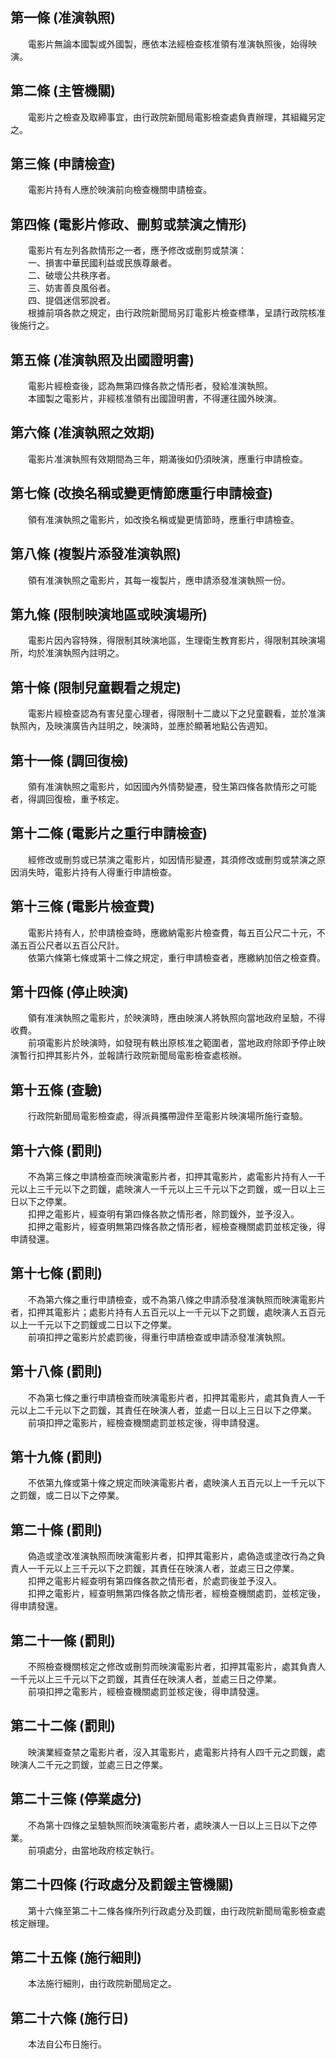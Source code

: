 第一條 (准演執照)
-----------------
　　電影片無論本國製或外國製，應依本法經檢查核准領有准演執照後，始得映演。  


第二條 (主管機關)
-----------------
　　電影片之檢查及取締事宜，由行政院新聞局電影檢查處負責辦理，其組織另定之。  


第三條 (申請檢查)
-----------------
　　電影片持有人應於映演前向檢查機關申請檢查。  


第四條 (電影片修政、刪剪或禁演之情形)
-------------------------------------
　　電影片有左列各款情形之一者，應予修改或刪剪或禁演：  
　　一、損害中華民國利益或民族尊嚴者。  
　　二、破壞公共秩序者。  
　　三、妨害善良風俗者。  
　　四、提倡迷信邪說者。  
　　根據前項各款之規定，由行政院新聞局另訂電影片檢查標準，呈請行政院核准後施行之。  


第五條 (准演執照及出國證明書)
-----------------------------
　　電影片經檢查後，認為無第四條各款之情形者，發給准演執照。  
　　本國製之電影片，非經核准領有出國證明書，不得運往國外映演。  


第六條 (准演執照之效期)
-----------------------
　　電影片准演執照有效期間為三年，期滿後如仍須映演，應重行申請檢查。  


第七條 (改換名稱或變更情節應重行申請檢查)
-----------------------------------------
　　領有准演執照之電影片，如改換名稱或變更情節時，應重行申請檢查。  


第八條 (複製片添發准演執照)
---------------------------
　　領有准演執照之電影片，其每一複製片，應申請添發准演執照一份。  


第九條 (限制映演地區或映演場所)
-------------------------------
　　電影片因內容特殊，得限制其映演地區，生理衛生教育影片，得限制其映演場所，均於准演執照內註明之。  


第十條 (限制兒童觀看之規定)
---------------------------
　　電影片經檢查認為有害兒童心理者，得限制十二歲以下之兒童觀看，並於准演執照內，及映演廣告內註明之，映演時，並應於顯著地點公告週知。  


第十一條 (調回復檢)
-------------------
　　領有准演執照之電影片，如因國內外情勢變遷，發生第四條各款情形之可能者，得調回復檢，重予核定。  


第十二條 (電影片之重行申請檢查)
-------------------------------
　　經修改或刪剪或已禁演之電影片，如因情形變遷，其須修改或刪剪或禁演之原因消失時，電影片持有人得重行申請檢查。  


第十三條 (電影片檢查費)
-----------------------
　　電影片持有人，於申請檢查時，應繳納電影片檢查費，每五百公尺二十元，不滿五百公尺者以五百公尺計。  
　　依第六條第七條或第十二條之規定，重行申請檢查者，應繳納加倍之檢查費。  


第十四條 (停止映演)
-------------------
　　領有准演執照之電影片，於映演時，應由映演人將執照向當地政府呈驗，不得收費。  
　　前項電影片於映演時，如發現有軼出原核准之範圍者，當地政府除即予停止映演暫行扣押其影片外，並報請行政院新聞局電影檢查處核辦。  


第十五條 (查驗)
---------------
　　行政院新聞局電影檢查處，得派員攜帶證件至電影片映演場所施行查驗。  


第十六條 (罰則)
---------------
　　不為第三條之申請檢查而映演電影片者，扣押其電影片，處電影片持有人一千元以上三千元以下之罰鍰，處映演人一千元以上三千元以下之罰鍰，或一日以上三日以下之停業。  
　　扣押之電影片，經查明有第四條各款之情形者，除罰鍰外，並予沒入。  
　　扣押之電影片，經查明無第四條各款之情形者，經檢查機關處罰並核定後，得申請發還。  


第十七條 (罰則)
---------------
　　不為第六條之重行申請檢查，或不為第八條之申請添發准演執照而映演電影片者，扣押其電影片；處影片持有人五百元以上一千元以下之罰鍰，處映演人五百元以上一千元以下之罰鍰或二日以下之停業。  
　　前項扣押之電影片於處罰後，得重行申請檢查或申請添發准演執照。  


第十八條 (罰則)
---------------
　　不為第七條之重行申請檢查而映演電影片者，扣押其電影片，處其負責人一千元以上二千元以下之罰鍰，其責任在映演人者，並處一日以上三日以下之停業。  
　　前項扣押之電影片，經檢查機關處罰並核定後，得申請發還。  


第十九條 (罰則)
---------------
　　不依第九條或第十條之規定而映演電影片者，處映演人五百元以上一千元以下之罰鍰，或二日以下之停業。  


第二十條 (罰則)
---------------
　　偽造或塗改准演執照而映演電影片者，扣押其電影片，處偽造或塗改行為之負責人一千元以上三千元以下之罰鍰，其責任在映演人者，並處三日之停業。  
　　扣押之電影片經查明有第四條各款之情形者，於處罰後並予沒入。  
　　扣押之電影片，經查明無第四條各款之情形者，經檢查機關處罰，並核定後，得申請發還。  


第二十一條 (罰則)
-----------------
　　不照檢查機關核定之修改或刪剪而映演電影片者，扣押其電影片，處其負責人一千元以上三千元以下之罰鍰，其責任在映演人者，並處三日之停業。  
　　前項扣押之電影片，經檢查機關處罰並核定後，得申請發還。  


第二十二條 (罰則)
-----------------
　　映演業經查禁之電影片者，沒入其電影片，處電影片持有人四千元之罰鍰，處映演人二千元之罰鍰，並處三日之停業。  


第二十三條 (停業處分)
---------------------
　　不為第十四條之呈驗執照而映演電影片者，處映演人一日以上三日以下之停業。  
　　前項處分，由當地政府核定執行。  


第二十四條 (行政處分及罰鍰主管機關)
-----------------------------------
　　第十六條至第二十二條各條所列行政處分及罰鍰，由行政院新聞局電影檢查處核定辦理。  


第二十五條 (施行細則)
---------------------
　　本法施行細則，由行政院新聞局定之。  


第二十六條 (施行日)
-------------------
　　本法自公布日施行。